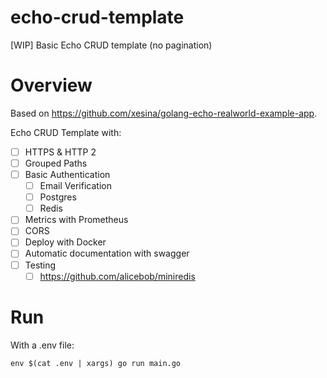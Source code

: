 # echo-crud-template

[WIP] Basic Echo CRUD template (no pagination)

# Overview

Based on https://github.com/xesina/golang-echo-realworld-example-app.

Echo CRUD Template with:

- [ ] HTTPS & HTTP 2
- [ ] Grouped Paths
- [ ] Basic Authentication
  - [ ] Email Verification
  - [ ] Postgres
  - [ ] Redis
- [ ] Metrics with Prometheus
- [ ] CORS
- [ ] Deploy with Docker
- [ ] Automatic documentation with swagger
- [ ] Testing
  - [ ] https://github.com/alicebob/miniredis

# Run

With a .env file:

```
env $(cat .env | xargs) go run main.go
```
